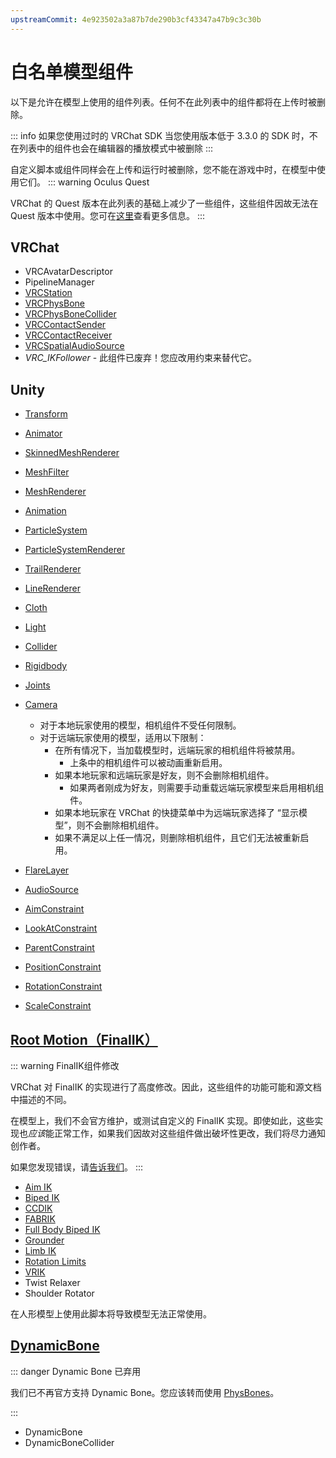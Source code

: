 ```yaml
---
upstreamCommit: 4e923502a3a87b7de290b3cf43347a47b9c3c30b
---
```


# 白名单模型组件

以下是允许在模型上使用的组件列表。任何不在此列表中的组件都将在上传时被删除。

::: info 如果您使用过时的 VRChat SDK
当您使用版本低于 3.3.0 的 SDK 时，不在列表中的组件也会在编辑器的播放模式中被删除
:::
<!--原文是运行时被删除，老黄历了，我直接加一个说明好了-->

自定义脚本或组件同样会在上传和运行时被删除，您不能在游戏中时，在模型中使用它们。
::: warning Oculus Quest

VRChat 的 Quest 版本在此列表的基础上减少了一些组件，这些组件因故无法在 Quest 版本中使用。您可在[这里](/creators.vrchat.com/platforms/android/quest-content-limitations#组件)查看更多信息。
:::
## VRChat

- VRCAvatarDescriptor 
- PipelineManager
- [VRCStation](/creators.vrchat.com/worlds/components/vrc_station)
- [VRCPhysBone](/creators.vrchat.com/avatars/avatar-dynamics/physbones#vrcphysbone)
- [VRCPhysBoneCollider](/creators.vrchat.com/avatars/avatar-dynamics/physbones#vrcphysbonecollider)
- [VRCContactSender](/creators.vrchat.com/avatars/avatar-dynamics/contacts#发送端：VRCContactSender)
- [VRCContactReceiver](/creators.vrchat.com/avatars/avatar-dynamics/contacts#接收端：VRCContactReceiver)
- [VRCSpatialAudioSource](/creators.vrchat.com/worlds/components/vrc_spatialaudiosource#spatial-audio-on-avatars)
- *VRC_IKFollower* - 此组件已废弃！您应改用约束来替代它。
<!--我们在库里找不到这个东西，官网也没有直接的链接，我就去除链接了-->
## Unity

- [Transform](https://docs.unity3d.com/cn/2019.4/Manual/class-Transform.html)
- [Animator](https://docs.unity3d.com/cn/2019.4/Manual/class-Animator.html)
- [SkinnedMeshRenderer](https://docs.unity3d.com/cn/2019.4/Manual/class-SkinnedMeshRenderer.html)
- [MeshFilter](https://docs.unity3d.com/cn/2019.4/Manual/class-MeshFilter.html)
- [MeshRenderer](https://docs.unity3d.com/cn/2019.4/Manual/class-MeshRenderer.html)
- [Animation](https://docs.unity3d.com/cn/2019.4/Manual/class-Animation.html)
- [ParticleSystem](https://docs.unity3d.com/cn/2019.4/Manual/class-ParticleSystem.html)
- [ParticleSystemRenderer](https://docs.unity3d.com/cn/2019.4/Manual/PartSysRendererModule.html)
- [TrailRenderer](https://docs.unity3d.com/cn/2019.4/Manual/class-TrailRenderer.html)
- [LineRenderer](https://docs.unity3d.com/cn/2019.4/Manual/class-LineRenderer.html)
- [Cloth](https://docs.unity3d.com/cn/2019.4/Manual/class-Cloth.html)
- [Light](https://docs.unity3d.com/cn/2019.4/Manual/class-Light.html)
- [Collider](https://docs.unity3d.com/cn/2019.4/Manual/CollidersOverview.html)
- [Rigidbody](https://docs.unity3d.com/cn/2019.4/Manual/class-Rigidbody.html)
- [Joints](https://docs.unity3d.com/cn/2019.4/Manual/Joints.html)
- [Camera](https://docs.unity3d.com/cn/2019.4/Manual/class-Camera.html)
  - 对于本地玩家使用的模型，相机组件不受任何限制。
  - 对于远端玩家使用的模型，适用以下限制：
    - 在所有情况下，当加载模型时，远端玩家的相机组件将被禁用。
      - 上条中的相机组件可以被动画重新启用。
    - 如果本地玩家和远端玩家是好友，则不会删除相机组件。
      - 如果两者刚成为好友，则需要手动重载远端玩家模型来启用相机组件。
    - 如果本地玩家在 VRChat 的快捷菜单中为远端玩家选择了 “显示模型”，则不会删除相机组件。
    - 如果不满足以上任一情况，则删除相机组件，且它们无法被重新启用。

- [FlareLayer](https://docs.unity3d.com/cn/2019.4/Manual/class-FlareLayer.html)
- [AudioSource](https://docs.unity3d.com/cn/2019.4/Manual/class-AudioSource.html)
- [AimConstraint](https://docs.unity3d.com/cn/2019.4/Manual/class-AimConstraint.html)
- [LookAtConstraint](https://docs.unity3d.com/cn/2019.4/Manual/class-LookAtConstraint.html)
- [ParentConstraint](https://docs.unity3d.com/cn/2019.4/Manual/class-ParentConstraint.html)
- [PositionConstraint](https://docs.unity3d.com/cn/2019.4/Manual/class-PositionConstraint.html)
- [RotationConstraint](https://docs.unity3d.com/cn/2019.4/Manual/class-RotationConstraint.html)
- [ScaleConstraint](https://docs.unity3d.com/cn/2019.4/Manual/class-ScaleConstraint.html)

 <!--对于使用者及其好友，加载时相机组件被禁用。使用动画来启用该组件。对于使用者的非好友来说，加载时相机组件将被完全删除。--><!--这句话有点没必要，先注释掉-->


## [Root Motion（FinalIK）](http://www.root-motion.com/finalikdox/html/index.html)
::: warning FinalIK组件修改

VRChat 对 FinalIK 的实现进行了高度修改。因此，这些组件的功能可能和源文档中描述的不同。

在模型上，我们不会官方维护，或测试自定义的 FinalIK 实现。即使如此，这些实现也*应该*能正常工作，如果我们因故对这些组件做出破坏性更改，我们将尽力通知创作者。

如果您发现错误，请[告诉我们](https://feedback.vrchat.com)。
:::
- [Aim IK](http://www.root-motion.com/finalikdox/html/page1.html)
- [Biped IK](http://www.root-motion.com/finalikdox/html/page4.html)
- [CCDIK](http://www.root-motion.com/finalikdox/html/page5.html)
- [FABRIK](http://www.root-motion.com/finalikdox/html/page6.html)
- [Full Body Biped IK](http://www.root-motion.com/finalikdox/html/page8.html)
- [Grounder](http://www.root-motion.com/finalikdox/html/page9.html)
- [Limb IK](http://www.root-motion.com/finalikdox/html/page12.html)
- [Rotation Limits](http://www.root-motion.com/finalikdox/html/page14.html)
- [VRIK](http://www.root-motion.com/finalikdox/html/page16.html)
- Twist Relaxer
- Shoulder Rotator

 在人形模型上使用此脚本将导致模型无法正常使用。

## [DynamicBone](https://assetstore.unity.com/packages/tools/animation/dynamic-bone-16743)
::: danger Dynamic Bone 已弃用

我们已不再官方支持 Dynamic Bone。您应该转而使用 [PhysBones](/creators.vrchat.com/avatars/avatar-dynamics/physbones)。
  
:::

- DynamicBone
- DynamicBoneCollider